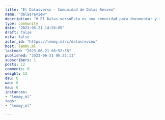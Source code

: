 ```yaml
---
title: "El Dalasverso - Comunidad de Dalas Review" 
name: "dalasreview"
description: "# El Dalas-versoEsta es una comunidad para documentar y recopilar todo lo relacionado a Dalas Review, su vida y sus polémicas. ### En esta comunidad no somos Pambisitos.Las acciones que Dalas comete constantemente son perjudiciales no solamente para la comunidad de Youtube hispana en general, sino también para sus familiares y allegados, así como para las víctimas de sus ataques y difamaciones constantes a lo largo de los años.## Reglas:1. No atacar a los actuales pambisitos. Hay que tratarles con respeto, pues tarde o temprano pueden despertar y salir del culto a la personalidad de Dalas.2. No difamar a Dalas ni asegurar que haya cometido delitos que no hayan sido probados en un juzgado.3. Toda afirmación realizada contra Dalas debe ser respaldada con pruebas públicas y verificables. 4. Respetar a las víctimas de Dalas. "
type: community
date: "2023-06-21 14:56:05"
draft: false
nsfw: false
actor_id: "https://lemmy.ml/c/dalasreview"
host: lemmy.ml
lastmod: "2023-06-21 06:52:38"
published: "2023-06-21 06:25:11"
subscribers: 1
posts: 12
comments: 0
weight: 12
dau: 0
wau: 0
mau: 0
instances:
- "lemmy_ml"
tags: 
- "lemmy_ml"

---
```

